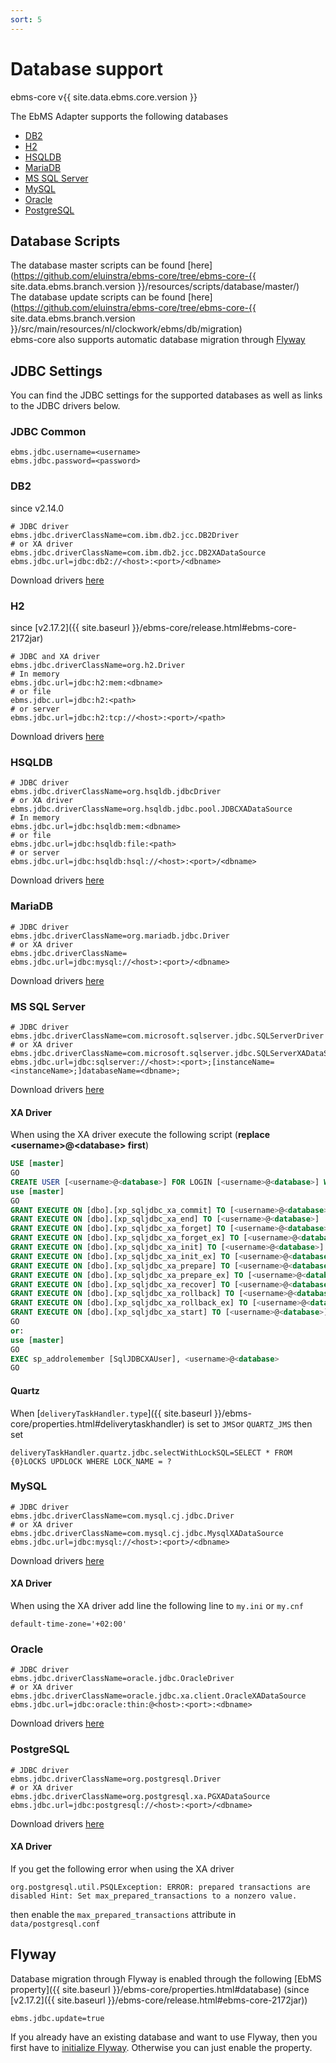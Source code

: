 ```yaml
---
sort: 5
---
```


# Database support

ebms-core v{{ site.data.ebms.core.version }}

The EbMS Adapter supports the following databases

- [DB2](#db2)
- [H2](#h2)
- [HSQLDB](#hsqldb)
- [MariaDB](#mariadb)
- [MS SQL Server](#ms-sql-server)
- [MySQL](#mysql)
- [Oracle](#oracle)
- [PostgreSQL](#postgresql)

## Database Scripts

The database master scripts can be found [here](https://github.com/eluinstra/ebms-core/tree/ebms-core-{{ site.data.ebms.branch.version }}/resources/scripts/database/master/)  
The database update scripts can be found [here](https://github.com/eluinstra/ebms-core/tree/ebms-core-{{ site.data.ebms.branch.version }}/src/main/resources/nl/clockwork/ebms/db/migration)  
ebms-core also supports automatic database migration through [Flyway](#flyway)

## JDBC Settings

You can find the JDBC settings for the supported databases as well as links to the JDBC drivers below.

### JDBC Common

```properties
ebms.jdbc.username=<username>
ebms.jdbc.password=<password>
```

### DB2

since v2.14.0

```properties
# JDBC driver
ebms.jdbc.driverClassName=com.ibm.db2.jcc.DB2Driver
# or XA driver
ebms.jdbc.driverClassName=com.ibm.db2.jcc.DB2XADataSource
ebms.jdbc.url=jdbc:db2://<host>:<port>/<dbname>
```

Download drivers [here](https://www.ibm.com/support/pages/db2-jdbc-driver-versions-and-downloads)

### H2

since [v2.17.2]({{ site.baseurl }}/ebms-core/release.html#ebms-core-2172jar)

```properties
# JDBC and XA driver
ebms.jdbc.driverClassName=org.h2.Driver
# In memory
ebms.jdbc.url=jdbc:h2:mem:<dbname>
# or file
ebms.jdbc.url=jdbc:h2:<path>
# or server
ebms.jdbc.url=jdbc:h2:tcp://<host>:<port>/<path>
```

Download drivers [here](http://www.h2database.com/html/download.html)

### HSQLDB

```properties
# JDBC driver
ebms.jdbc.driverClassName=org.hsqldb.jdbcDriver
# or XA driver
ebms.jdbc.driverClassName=org.hsqldb.jdbc.pool.JDBCXADataSource
# In memory
ebms.jdbc.url=jdbc:hsqldb:mem:<dbname>
# or file
ebms.jdbc.url=jdbc:hsqldb:file:<path>
# or server
ebms.jdbc.url=jdbc:hsqldb:hsql://<host>:<port>/<dbname>
```

Download drivers [here](https://sourceforge.net/projects/hsqldb/files/hsqldb/)

### MariaDB

```properties
# JDBC driver
ebms.jdbc.driverClassName=org.mariadb.jdbc.Driver
# or XA driver
ebms.jdbc.driverClassName=
ebms.jdbc.url=jdbc:mysql://<host>:<port>/<dbname>
```

Download drivers [here](https://downloads.mariadb.org/connector-java/)

### MS SQL Server

```properties
# JDBC driver
ebms.jdbc.driverClassName=com.microsoft.sqlserver.jdbc.SQLServerDriver
# or XA driver
ebms.jdbc.driverClassName=com.microsoft.sqlserver.jdbc.SQLServerXADataSource
ebms.jdbc.url=jdbc:sqlserver://<host>:<port>;[instanceName=<instanceName>;]databaseName=<dbname>;
```

Download drivers [here](https://docs.microsoft.com/en-us/sql/connect/jdbc/download-microsoft-jdbc-driver-for-sql-server)

#### XA Driver

When using the XA driver execute the following script (**replace \<username>@\<database> first**)

```sql
USE [master]
GO
CREATE USER [<username>@<database>] FOR LOGIN [<username>@<database>] WITH DEFAULT_SCHEMA=[dbo]
use [master]
GO
GRANT EXECUTE ON [dbo].[xp_sqljdbc_xa_commit] TO [<username>@<database>]
GRANT EXECUTE ON [dbo].[xp_sqljdbc_xa_end] TO [<username>@<database>]
GRANT EXECUTE ON [dbo].[xp_sqljdbc_xa_forget] TO [<username>@<database>]
GRANT EXECUTE ON [dbo].[xp_sqljdbc_xa_forget_ex] TO [<username>@<database>]
GRANT EXECUTE ON [dbo].[xp_sqljdbc_xa_init] TO [<username>@<database>]
GRANT EXECUTE ON [dbo].[xp_sqljdbc_xa_init_ex] TO [<username>@<database>]
GRANT EXECUTE ON [dbo].[xp_sqljdbc_xa_prepare] TO [<username>@<database>]
GRANT EXECUTE ON [dbo].[xp_sqljdbc_xa_prepare_ex] TO [<username>@<database>] 
GRANT EXECUTE ON [dbo].[xp_sqljdbc_xa_recover] TO [<username>@<database>]
GRANT EXECUTE ON [dbo].[xp_sqljdbc_xa_rollback] TO [<username>@<database>]
GRANT EXECUTE ON [dbo].[xp_sqljdbc_xa_rollback_ex] TO [<username>@<database>]
GRANT EXECUTE ON [dbo].[xp_sqljdbc_xa_start] TO [<username>@<database>]
GO
or:
use [master]
GO
EXEC sp_addrolemember [SqlJDBCXAUser], <username>@<database>
GO
```

#### Quartz

When [`deliveryTaskHandler.type`]({{ site.baseurl }}/ebms-core/properties.html#deliverytaskhandler) is set to `JMS`or `QUARTZ_JMS` then set

```properties
deliveryTaskHandler.quartz.jdbc.selectWithLockSQL=SELECT * FROM {0}LOCKS UPDLOCK WHERE LOCK_NAME = ?
```

### MySQL

```properties
# JDBC driver
ebms.jdbc.driverClassName=com.mysql.cj.jdbc.Driver
# or XA driver
ebms.jdbc.driverClassName=com.mysql.cj.jdbc.MysqlXADataSource
ebms.jdbc.url=jdbc:mysql://<host>:<port>/<dbname>
```

Download drivers [here](https://dev.mysql.com/downloads/connector/j/)

#### XA Driver

When using the XA driver add line the following line to `my.ini` or `my.cnf`

```properties
default-time-zone='+02:00'
```

### Oracle

```properties
# JDBC driver
ebms.jdbc.driverClassName=oracle.jdbc.OracleDriver
# or XA driver
ebms.jdbc.driverClassName=oracle.jdbc.xa.client.OracleXADataSource
ebms.jdbc.url=jdbc:oracle:thin:@<host>:<port>:<dbname>
```

Download drivers [here](https://www.oracle.com/database/technologies/appdev/jdbc-downloads.html)

### PostgreSQL

```properties
# JDBC driver
ebms.jdbc.driverClassName=org.postgresql.Driver
# or XA driver
ebms.jdbc.driverClassName=org.postgresql.xa.PGXADataSource
ebms.jdbc.url=jdbc:postgresql://<host>:<port>/<dbname>
```

Download drivers [here](https://jdbc.postgresql.org/download.html)

#### XA Driver

If you get the following error when using the XA driver

```properties
org.postgresql.util.PSQLException: ERROR: prepared transactions are disabled Hint: Set max_prepared_transactions to a nonzero value.
```

then enable the `max_prepared_transactions` attribute in `data/postgresql.conf`


## Flyway

Database migration through Flyway is enabled through the following [EbMS property]({{ site.baseurl }}/ebms-core/properties.html#database) (since [v2.17.2]({{ site.baseurl }}/ebms-core/release.html#ebms-core-2172jar))

```properties
ebms.jdbc.update=true
```

If you already have an existing database and want to use Flyway, then you first have to [initialize Flyway](/ebms-admin/database.html#initialize-flyway). Otherwise you can just enable the property.
